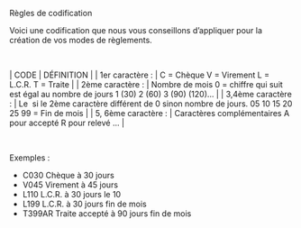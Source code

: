 




Règles de codification



Voici une codification que nous vous conseillons d’appliquer pour la création de vos modes de règlements.


 






| CODE | DÉFINITION |
| 1er caractère : | C = Chèque
V = Virement
L = L.C.R.
T = Traite |
| 2ème caractère : | Nombre de mois
0 = chiffre qui suit est égal au nombre de jours
1 (30)
2 (60)
3 (90)
(120)… |
| 3,4ème caractère : | Le  si le 2ème caractère différent de 0 sinon nombre de jours.
05
10
15
20
25
99 = Fin de mois |
| 5, 6ème caractère : | Caractères complémentaires
A pour accepté
R pour relevé ... |


 


Exemples :  


* C030 Chèque à 30 jours
* V045 Virement à 45 jours
* L110 L.C.R. à 30 jours le 10
* L199 L.C.R. à 30 jours fin de mois
* T399AR Traite accepté à 90 jours fin de mois


